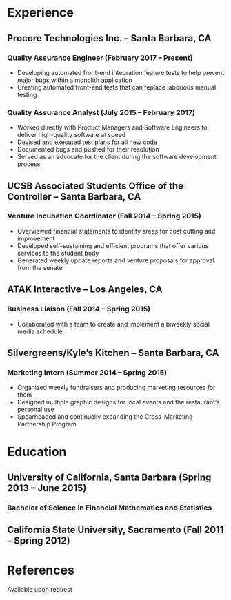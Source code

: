 # Experience
## Procore Technologies Inc. – Santa Barbara, CA
### Quality Assurance Engineer                            (February 2017 – Present)
* Developing automated front-end integration feature tests to help prevent major bugs within a monolith application
* Creating automated front-end tests that can replace laborious manual testing

### Quality Assurance Analyst                            (July 2015 – February 2017)
* Worked directly with Product Managers and Software Engineers to deliver high-quality software at speed
* Devised and executed test plans for all new code
* Documented bugs and pushed for their resolution
* Served as an advocate for the client during the software development process

## UCSB Associated Students Office of the Controller – Santa Barbara, CA
### Venture Incubation Coordinator                            (Fall 2014 – Spring 2015)
* Overviewed financial statements to identify areas for cost cutting and improvement
* Developed self-sustaining and efficient programs that offer various services to the student body
* Generated weekly update reports and venture proposals for approval from the senate

## ATAK Interactive – Los Angeles, CA
### Business Liaison                               (Fall 2014 – Spring 2015)
* Collaborated with a team to create and implement a biweekly social media schedule

## Silvergreens/Kyle’s Kitchen – Santa Barbara, CA
### Marketing Intern                   (Summer 2014 – Spring 2015)
* Organized weekly fundraisers and producing marketing resources for them
* Designed multiple graphic designs for local events and the restaurant’s personal use
* Spearheaded and continually expanding the Cross-Marketing Partnership Program

# Education
## University of California, Santa Barbara (Spring 2013 – June 2015)
### Bachelor of Science in Financial Mathematics and Statistics

## California State University, Sacramento (Fall 2011 – Spring 2012)

# References
Available upon request

